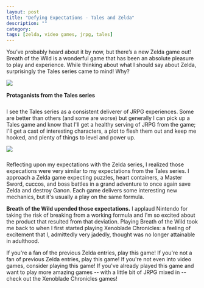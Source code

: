 ```yaml
---
layout: post
title: "Defying Expectations - Tales and Zelda"
description: ""
category: 
tags: [zelda, video games, jrpg, tales]
---
```


You’ve probably heard about it by now, but there’s a new Zelda game out! Breath of the Wild is a wonderful game that has been an absolute pleasure to play and experience. While thinking about what I should say about Zelda, surprisingly the Tales series came to mind! Why?

<div>
	<img class="rounded-corners" style="max-width: 800px; border: 1px;" src="{{ site.images2017 }}/03-18/tales.jpg"/>
	<p class="caption-text" style="line-height: 1.5em; margin-bottom: 24px;"><strong>Protaganists from the Tales series</strong></p>
</div>

I see the Tales series as a consistent deliverer of JRPG experiences. Some are better than others (and some are worse) but generally I can pick up a Tales game and know that I'll get a healthy serving of JRPG from the game; I'll get a cast of interesting characters, a plot to flesh them out and keep me hooked, and plenty of things to level and power up.

<div>
	<img class="rounded-corners" style="max-width: 800px; border: 1px;" src="{{ site.images2017 }}/03-18/zelda.jpg"/>
	<p class="caption-text" style="line-height: 1.5em; margin-bottom: 24px;"><strong></strong></p>
</div>

Reflecting upon my expectations with the Zelda series, I realized those expecations were very similar to my expectations from the Tales series. I approach a Zelda game expecting puzzles, heart containers, a Master Sword, cuccos, and boss battles in a grand adventure to once again save Zelda and destroy Ganon. Each game delivers some interesting new mechanics, but it's usually a play on the same formula. 

**Breath of the Wild upended those expectations.** I applaud Nintendo for taking the risk of breaking from a working formula and I'm so excited about the product that resulted from that deviation. Playing Breath of the Wild took me back to when I first started playing Xenoblade Chronicles: a feeling of excitement that I, admittedly very jadedly, thought was no longer attainable in adulthood. 

If you're a fan of the previous Zelda entries, play this game! If you're not a fan of previous Zelda entries, play this game! If you're not even into video games, consider playing this game! If you've already played this game and want to play more amazing games -- with a little bit of JRPG mixed in -- check out the Xenoblade Chronicles games!